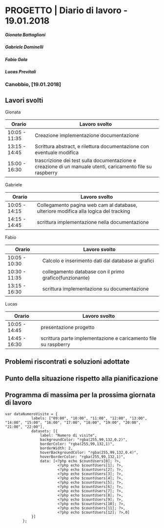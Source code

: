 # PROGETTO | Diario di lavoro - 19.01.2018
##### Gionata Battaglioni
##### Gabriele Dominelli
##### Fabio Gola
##### Lucas Previtali
### Canobbio, [19.01.2018]

## Lavori svolti
Gionata


|Orario        |Lavoro svolto                 |
|--------------|------------------------------|
|10:05 - 11:35 |Creazione implementazione documentazione|                 
|13:15 - 14:45 |Scrittura abstract, e rilettura documentazione con eventuale modifica|
|15:00 - 16:30 |trascrizione dei test sulla documentazione e creazione di un manuale utenti, caricamento file su raspberry|

Gabriele

|Orario        |Lavoro svolto                 |
|--------------|------------------------------|
|10:05 - 14:15 |Collegamento pagina web cam al database, ulteriore modifica alla logica del tracking|                 
|14:15 - 14:45 |scrittura implementazione nella documentazione|

Fabio

|Orario        |Lavoro svolto                 |
|--------------|------------------------------|
|10:05 - 10:30 |Calcolo e inserimento dati dal database ai grafici|
|10:30 - 11:35 |collegamento database con il primo grafico(funzionante)|                         
|13:15 - 16:30 |scrittura implementazione su documentazione|


Lucas


|Orario        |Lavoro svolto                 |
|--------------|------------------------------|
|10:05 - 14:45 |presentazione progetto|                        
|14:45 - 16:30 |scrittura parte implementazione e caricamento file su raspberry|


##  Problemi riscontrati e soluzioni adottate


##  Punto della situazione rispetto alla pianificazione


## Programma di massima per la prossima giornata di lavoro

~~~
var dataNumeroVisite = {
			labels: ["09:00", "10:00", "11:00", "12:00", "13:00", "14:00", "15:00", "16:00", "17:00", "18:00", "19:00", "20:00", "21:00", "22:00"],
			datasets: [{
				label: "Numero di visite",
				backgroundColor: "rgba(255,99,132,0.2)",
				borderColor: "rgba(255,99,132,1)",
				borderWidth: 2,
				hoverBackgroundColor: "rgba(255,99,132,0.4)",
				hoverBorderColor: "rgba(255,99,132,1)",
				data: [<?php echo $countUsers[0]; ?>, 
						<?php echo $countUsers[1]; ?>, 
						<?php echo $countUsers[2]; ?>, 
						<?php echo $countUsers[3]; ?>, 
						<?php echo $countUsers[4]; ?>, 
						<?php echo $countUsers[5]; ?>, 
						<?php echo $countUsers[6]; ?>, 
						<?php echo $countUsers[7]; ?>, 
						<?php echo $countUsers[8]; ?>, 
						<?php echo $countUsers[9]; ?>, 
						<?php echo $countUsers[10]; ?>, 
						<?php echo $countUsers[11]; ?>, 
						<?php echo $countUsers[12]; ?>,0]
			}]
		};
~~~


